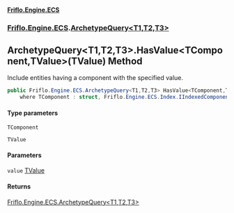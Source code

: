 #### [Friflo.Engine.ECS](index.md 'index')
### [Friflo.Engine.ECS](Friflo.Engine.ECS.md 'Friflo.Engine.ECS').[ArchetypeQuery&lt;T1,T2,T3&gt;](ArchetypeQuery_T1,T2,T3_.md 'Friflo.Engine.ECS.ArchetypeQuery<T1,T2,T3>')

## ArchetypeQuery<T1,T2,T3>.HasValue<TComponent,TValue>(TValue) Method

Include entities having a component with the specified value.

```csharp
public Friflo.Engine.ECS.ArchetypeQuery<T1,T2,T3> HasValue<TComponent,TValue>(TValue value)
    where TComponent : struct, Friflo.Engine.ECS.Index.IIndexedComponent<TValue>, System.ValueType, System.ValueType;
```
#### Type parameters

<a name='Friflo.Engine.ECS.ArchetypeQuery_T1,T2,T3_.HasValue_TComponent,TValue_(TValue).TComponent'></a>

`TComponent`

<a name='Friflo.Engine.ECS.ArchetypeQuery_T1,T2,T3_.HasValue_TComponent,TValue_(TValue).TValue'></a>

`TValue`
#### Parameters

<a name='Friflo.Engine.ECS.ArchetypeQuery_T1,T2,T3_.HasValue_TComponent,TValue_(TValue).value'></a>

`value` [TValue](ArchetypeQuery_T1,T2,T3_.HasValue_TComponent,TValue_(TValue).md#Friflo.Engine.ECS.ArchetypeQuery_T1,T2,T3_.HasValue_TComponent,TValue_(TValue).TValue 'Friflo.Engine.ECS.ArchetypeQuery<T1,T2,T3>.HasValue<TComponent,TValue>(TValue).TValue')

#### Returns
[Friflo.Engine.ECS.ArchetypeQuery&lt;](ArchetypeQuery_T1,T2,T3_.md 'Friflo.Engine.ECS.ArchetypeQuery<T1,T2,T3>')[T1](ArchetypeQuery_T1,T2,T3_.md#Friflo.Engine.ECS.ArchetypeQuery_T1,T2,T3_.T1 'Friflo.Engine.ECS.ArchetypeQuery<T1,T2,T3>.T1')[,](ArchetypeQuery_T1,T2,T3_.md 'Friflo.Engine.ECS.ArchetypeQuery<T1,T2,T3>')[T2](ArchetypeQuery_T1,T2,T3_.md#Friflo.Engine.ECS.ArchetypeQuery_T1,T2,T3_.T2 'Friflo.Engine.ECS.ArchetypeQuery<T1,T2,T3>.T2')[,](ArchetypeQuery_T1,T2,T3_.md 'Friflo.Engine.ECS.ArchetypeQuery<T1,T2,T3>')[T3](ArchetypeQuery_T1,T2,T3_.md#Friflo.Engine.ECS.ArchetypeQuery_T1,T2,T3_.T3 'Friflo.Engine.ECS.ArchetypeQuery<T1,T2,T3>.T3')[&gt;](ArchetypeQuery_T1,T2,T3_.md 'Friflo.Engine.ECS.ArchetypeQuery<T1,T2,T3>')